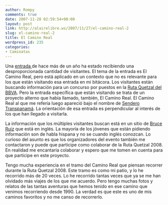 ```yaml
---
author: Rompy
comments: true
date: 2007-11-28 02:59:54+00:00
layout: post
link: http://alairelibre.ws/2007/11/27/el-camino-real-2
slug: el-camino-real-2
title: El Camino Real
wordpress_id: 235
categories:
- Caminatas
---
```


Una [entrada ](/?p=163)de hace más de un año ha estado recibiendo una desproporcionada cantidad de visitantes. El tema de la entrada es El Camino Real, pero está aplicado en un contexto que no es relevante para los que están visitando esa entrada en mi bitácora. Los visitantes están buscando información para un concurso por puestos en la [Ruta Quetzal del BBVA](http://www.rutaquetzal.com). Pero la entrada específica que están visitando se trata de un proyecto alterno que había llamado, también, El Camino Real. El Camino Real al que me refería luego apareció bajo el nombre de [Sendero Transpanamá](http://transpanama.org). La orientación de esa entrada es perpendicular al interés de los que han llegado a visitarla.

La información que los múltiples visitantes buscan está en un sitio de [Bruce Ruiz](http://www.bruceruiz.net/PanamaHistory/el_camino_real.htm) que está en inglés. La mayoría de los jóvenes que están pidiendo información son de habla hispana y no se cuando inglés conozcan. Lo curioso del asunto es que los organizadores del evento también me contactaron y puede que participe como colaborar de la Ruta Quetzal 2008. En realidad me encantaría colaborar y espero que me tomen en cuenta para que participe en este proyecto.

Tengo mucha experiencia en el tramo del Camino Real que piensan recorrer durante la Ruta Quetzal 2008. Este tramo es como mi patio, y lo he recorrido más de 20 veces. Lo he recorrido tantas veces que ya se me han olvidado más viajes de los que me acuerdo. Pero tengo muchas fotos y relatos de las tantas aventuras que hemos tenido en ese camino que venimos recorriendo desde 1990. La verdad es que este es uno de mis caminos favoritos y no me canso de recorrerlo.
